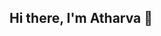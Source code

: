 ## Hi there, I'm Atharva 👋

<!--
**AtharvaMusale/AtharvaMusale** is a ✨ _special_ ✨ repository because its `README.md` (this file) appears on your GitHub profile.
### 👩🏻‍🎓 About Me:
<img src="https://github.com/akarshijain/akarshijain/blob/main/bitmoji.png" align="right" alt="Bitmoji Image" width="130" height="200">

- 🎓 Master's Student in Computer Science at SUNY Buffalo, specializing in Artificial Intelligence.
- 🚀 Highly skilled in Machine Learning, ,Software Development, Data Engineering.
- 💼 Rich work experience at Quantiphi Analytics Solutions Pvt Ltd.
- 🌱 My academic journey includes extensive coursework in Machine Learning, Deep Learning, Computer Vision, Data Structures, Algorithms, Operating Systems, and more.
- 📫 Reach out: [atharva.musale@gmail.com](mailto:atharva.musale@gmail.com) | [LinkedIn](https://www.linkedin.com/in/atharva-musale/))


### 📚 My College Journey:
- **Learning**: Proficient in Deep Learning, Machine Learning, and Computer Vision.
- **Projects**: Developed projects like an AI Air Hockey Game, Brain Tumor Detection using CNN, and more.
Here are some ideas to get you started:

